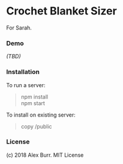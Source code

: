 # Crochet Blanket Sizer #

For Sarah.

### Demo

*(TBD)*

### Installation

To run a server:
> npm install   
> npm start

To install on existing server:
> copy /public

### License

(c) 2018 Alex Burr. MIT License